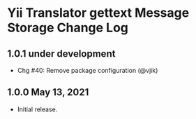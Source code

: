 # Yii Translator gettext Message Storage Change Log

## 1.0.1 under development

- Chg #40: Remove package configuration (@vjik)

## 1.0.0 May 13, 2021

- Initial release.
